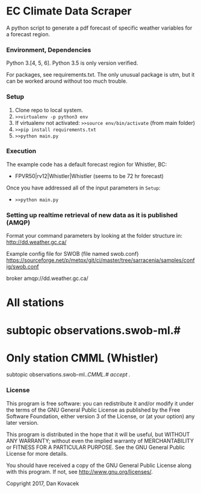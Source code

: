 # EC Climate Data Scraper

A python script to generate a pdf forecast of specific
weather variables for a forecast region.  

### Environment, Dependencies
Python 3.[4, 5, 6].  Python 3.5 is only version verified.

For packages, see requirements.txt.  The only unusual package is utm,
but it can be worked around without too much trouble.  

### Setup
  1.  Clone repo to local system.
  2.  `>>virtualenv -p python3 env`
  3.  If virtualenv not activated: `>>source env/bin/activate` (from main folder)
  4.  `>>pip install requirements.txt`
  5.  `>>python main.py`


### Execution

The example code has a default forecast region for Whistler, BC:

  * FPVR50|rv12|Whistler|Whistler (seems to be 72 hr forecast)

Once you have addressed all of the input parameters in `Setup`:
  * `>>python main.py`


### Setting up realtime retrieval of new data as it is published (AMQP)

Format your command parameters by looking at the folder structure in:
http://dd.weather.gc.ca/


Example config file for SWOB (file named swob.conf)
https://sourceforge.net/p/metpx/git/ci/master/tree/sarracenia/samples/config/swob.conf

broker amqp://dd.weather.gc.ca/
# All stations
# subtopic observations.swob-ml.#

# Only station CMML (Whistler)
subtopic observations.swob-ml.*.CMML.#
accept .*



### License

This program is free software: you can redistribute it and/or modify
it under the terms of the GNU General Public License as published by
the Free Software Foundation, either version 3 of the License, or
(at your option) any later version.

This program is distributed in the hope that it will be useful,
but WITHOUT ANY WARRANTY; without even the implied warranty of
MERCHANTABILITY or FITNESS FOR A PARTICULAR PURPOSE.  See the
GNU General Public License for more details.

You should have received a copy of the GNU General Public License
along with this program.  If not, see <http://www.gnu.org/licenses/>.

Copyright 2017, Dan Kovacek
